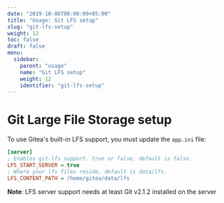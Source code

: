 ```yaml
---
date: "2019-10-06T08:00:00+05:00"
title: "Usage: Git LFS setup"
slug: "git-lfs-setup"
weight: 12
toc: false
draft: false
menu:
  sidebar:
    parent: "usage"
    name: "Git LFS setup"
    weight: 12
    identifier: "git-lfs-setup"
---
```


# Git Large File Storage setup

To use Gitea's built-in LFS support, you must update the `app.ini` file:

```ini
[server]
; Enables git-lfs support. true or false, default is false.
LFS_START_SERVER = true
; Where your lfs files reside, default is data/lfs.
LFS_CONTENT_PATH = /home/gitea/data/lfs
```

**Note**: LFS server support needs at least Git v2.1.2 installed on the server
